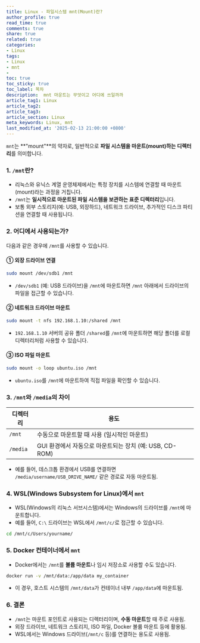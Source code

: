 ```yaml
---
title: Linux - 파일시스템 mnt(Mount)란?
author_profile: true
read_time: true
comments: true
share: true
related: true
categories:
- Linux
tags:
- Linux
- mnt
- 
toc: true
toc_sticky: true
toc_label: 목차
description:  mnt 마운트는 무엇이고 어디에 쓰일까까
article_tag1: Linux
article_tag2: 
article_tag3: 
article_section: Linux
meta_keywords: Linux, mnt
last_modified_at: '2025-02-13 21:00:00 +0800'
---
```



`mnt`는 **"mount"**의 약자로, 일반적으로 **파일 시스템을 마운트(mount)하는 디렉터리**를 의미합니다.  

### 1. **`/mnt`란?**
- 리눅스와 유닉스 계열 운영체제에서는 특정 장치를 시스템에 연결할 때 마운트(mount)라는 과정을 거칩니다.
- `/mnt`는 **일시적으로 마운트된 파일 시스템을 보관하는 표준 디렉터리**입니다.
- 보통 외부 스토리지(예: USB, 외장하드), 네트워크 드라이브, 추가적인 디스크 파티션을 연결할 때 사용됩니다.

### 2. **어디에서 사용되는가?**
다음과 같은 경우에 `/mnt`를 사용할 수 있습니다.

#### ① **외장 드라이브 연결**
```bash
sudo mount /dev/sdb1 /mnt
```
- `/dev/sdb1` (예: USB 드라이브)을 `/mnt`에 마운트하면 `/mnt` 아래에서 드라이브의 파일을 접근할 수 있습니다.

#### ② **네트워크 드라이브 마운트**
```bash
sudo mount -t nfs 192.168.1.10:/shared /mnt
```
- `192.168.1.10` 서버의 공유 폴더 `/shared`를 `/mnt`에 마운트하면 해당 폴더를 로컬 디렉터리처럼 사용할 수 있습니다.

#### ③ **ISO 파일 마운트**
```bash
sudo mount -o loop ubuntu.iso /mnt
```
- `ubuntu.iso`를 `/mnt`에 마운트하여 직접 파일을 확인할 수 있습니다.

### 3. **`/mnt`와 `/media`의 차이**
| 디렉터리  | 용도 |
|-----------|------|
| `/mnt`    | 수동으로 마운트할 때 사용 (일시적인 마운트) |
| `/media`  | GUI 환경에서 자동으로 마운트되는 장치 (예: USB, CD-ROM) |

- 예를 들어, 데스크톱 환경에서 USB를 연결하면 `/media/username/USB_DRIVE_NAME/` 같은 경로로 자동 마운트됨.

### 4. **WSL(Windows Subsystem for Linux)에서 `mnt`**
- WSL(Windows의 리눅스 서브시스템)에서는 Windows의 드라이브를 `/mnt`에 마운트합니다.
- 예를 들어, `C:\` 드라이브는 WSL에서 `/mnt/c/`로 접근할 수 있습니다.

```bash
cd /mnt/c/Users/yourname/
```

### 5. **Docker 컨테이너에서 `mnt`**
- Docker에서는 `/mnt`를 **볼륨 마운트**나 임시 저장소로 사용할 수도 있습니다.
```bash
docker run -v /mnt/data:/app/data my_container
```
- 이 경우, 호스트 시스템의 `/mnt/data`가 컨테이너 내부 `/app/data`에 마운트됨.

### 6. **결론**
- `/mnt`는 마운트 포인트로 사용되는 디렉터리이며, **수동 마운트**할 때 주로 사용됨.
- 외장 드라이브, 네트워크 스토리지, ISO 파일, Docker 볼륨 마운트 등에 활용됨.
- WSL에서는 Windows 드라이브(`/mnt/c` 등)를 연결하는 용도로 사용됨.
